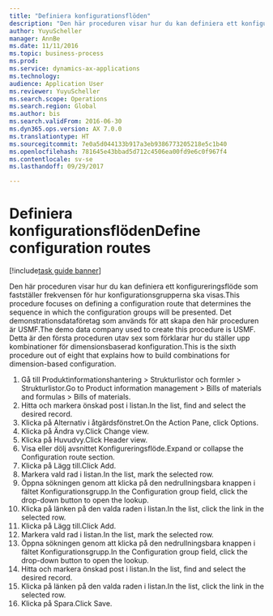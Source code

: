```yaml
--- 
title: "Definiera konfigurationsflöden"
description: "Den här proceduren visar hur du kan definiera ett konfigureringsflöde som fastställer frekvensen för hur konfigurationsgrupperna ska visas."
author: YuyuScheller
manager: AnnBe
ms.date: 11/11/2016
ms.topic: business-process
ms.prod: 
ms.service: dynamics-ax-applications
ms.technology: 
audience: Application User
ms.reviewer: YuyuScheller
ms.search.scope: Operations
ms.search.region: Global
ms.author: bis
ms.search.validFrom: 2016-06-30
ms.dyn365.ops.version: AX 7.0.0
ms.translationtype: HT
ms.sourcegitcommit: 7e0a5d044133b917a3eb9386773205218e5c1b40
ms.openlocfilehash: 781645e43bbad5d712c4506ea00fd9e6c0f967f4
ms.contentlocale: sv-se
ms.lasthandoff: 09/29/2017

---
```

# <a name="define-configuration-routes"></a><span data-ttu-id="5fc24-103">Definiera konfigurationsflöden</span><span class="sxs-lookup"><span data-stu-id="5fc24-103">Define configuration routes</span></span>

[!include[task guide banner](../../includes/task-guide-banner.md)]

<span data-ttu-id="5fc24-104">Den här proceduren visar hur du kan definiera ett konfigureringsflöde som fastställer frekvensen för hur konfigurationsgrupperna ska visas.</span><span class="sxs-lookup"><span data-stu-id="5fc24-104">This procedure focuses on defining a configuration route that determines the sequence in which the configuration groups will be presented.</span></span> <span data-ttu-id="5fc24-105">Det demonstrationsdataföretag som används för att skapa den här proceduren är USMF.</span><span class="sxs-lookup"><span data-stu-id="5fc24-105">The demo data company used to create this procedure is USMF.</span></span> <span data-ttu-id="5fc24-106">Detta är den första proceduren utav sex som förklarar hur du ställer upp kombinationer för dimensionsbaserad konfiguration.</span><span class="sxs-lookup"><span data-stu-id="5fc24-106">This is the sixth procedure out of eight that explains how to build combinations for dimension-based configuration.</span></span>

1. <span data-ttu-id="5fc24-107">Gå till Produktinformationshantering > Strukturlistor och formler > Strukturlistor.</span><span class="sxs-lookup"><span data-stu-id="5fc24-107">Go to Product information management > Bills of materials and formulas > Bills of materials.</span></span>
2. <span data-ttu-id="5fc24-108">Hitta och markera önskad post i listan.</span><span class="sxs-lookup"><span data-stu-id="5fc24-108">In the list, find and select the desired record.</span></span>
3. <span data-ttu-id="5fc24-109">Klicka på Alternativ i åtgärdsfönstret.</span><span class="sxs-lookup"><span data-stu-id="5fc24-109">On the Action Pane, click Options.</span></span>
4. <span data-ttu-id="5fc24-110">Klicka på Ändra vy.</span><span class="sxs-lookup"><span data-stu-id="5fc24-110">Click Change view.</span></span>
5. <span data-ttu-id="5fc24-111">Klicka på Huvudvy.</span><span class="sxs-lookup"><span data-stu-id="5fc24-111">Click Header view.</span></span>
6. <span data-ttu-id="5fc24-112">Visa eller dölj avsnittet Konfigureringsflöde.</span><span class="sxs-lookup"><span data-stu-id="5fc24-112">Expand or collapse the Configuration route section.</span></span>
7. <span data-ttu-id="5fc24-113">Klicka på Lägg till.</span><span class="sxs-lookup"><span data-stu-id="5fc24-113">Click Add.</span></span>
8. <span data-ttu-id="5fc24-114">Markera vald rad i listan.</span><span class="sxs-lookup"><span data-stu-id="5fc24-114">In the list, mark the selected row.</span></span>
9. <span data-ttu-id="5fc24-115">Öppna sökningen genom att klicka på den nedrullningsbara knappen i fältet Konfigurationsgrupp.</span><span class="sxs-lookup"><span data-stu-id="5fc24-115">In the Configuration group field, click the drop-down button to open the lookup.</span></span>
10. <span data-ttu-id="5fc24-116">Klicka på länken på den valda raden i listan.</span><span class="sxs-lookup"><span data-stu-id="5fc24-116">In the list, click the link in the selected row.</span></span>
11. <span data-ttu-id="5fc24-117">Klicka på Lägg till.</span><span class="sxs-lookup"><span data-stu-id="5fc24-117">Click Add.</span></span>
12. <span data-ttu-id="5fc24-118">Markera vald rad i listan.</span><span class="sxs-lookup"><span data-stu-id="5fc24-118">In the list, mark the selected row.</span></span>
13. <span data-ttu-id="5fc24-119">Öppna sökningen genom att klicka på den nedrullningsbara knappen i fältet Konfigurationsgrupp.</span><span class="sxs-lookup"><span data-stu-id="5fc24-119">In the Configuration group field, click the drop-down button to open the lookup.</span></span>
14. <span data-ttu-id="5fc24-120">Hitta och markera önskad post i listan.</span><span class="sxs-lookup"><span data-stu-id="5fc24-120">In the list, find and select the desired record.</span></span>
15. <span data-ttu-id="5fc24-121">Klicka på länken på den valda raden i listan.</span><span class="sxs-lookup"><span data-stu-id="5fc24-121">In the list, click the link in the selected row.</span></span>
16. <span data-ttu-id="5fc24-122">Klicka på Spara.</span><span class="sxs-lookup"><span data-stu-id="5fc24-122">Click Save.</span></span>


